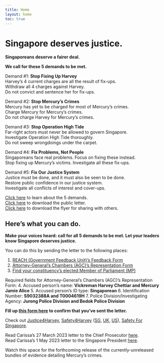 ```yaml
---
title: Home
layout: home
toc: true
---
```



# Singapore deserves justice.
**Singaporeans deserve a fairer deal.**

**We call for these 5 demands to be met.**

Demand #1: **Stop Fixing Up Harvey**\
Harvey’s 4 current charges are all the result of fix-ups.\
Withdraw all 4 charges against Harvey.\
Do not convict and sentence her for fix-ups.

Demand #2: **Stop Mercury’s Crimes**\
Mercury has yet to be charged for most of Mercury’s crimes.\
Charge Mercury for Mercury’s crimes.\
Do not charge Harvey for Mercury’s crimes.

Demand #3: **Stop Operation High Tide**\
Far-right actors must never be allowed to govern Singapore.\
Investigate Operation High Tide thoroughly.\
Do not sweep wrongdoings under the carpet.

Demand #4: **Fix Problems, Not People**\
Singaporeans face real problems. Focus on fixing these instead.\
Stop fixing up Mercury’s victims. Investigate all these fix-ups.

Demand #5: **Fix Our Justice System**\
Justice must be done, and it must also be seen to be done.\
Restore public confidence in our justice system.\
Investigate all conflicts of interest and cover-ups.

[Click here](https://justice4singapore.com/demands) to learn about the 5 demands.\
[Click here](https://justice4singapore.com/letter) to download the public letter.\
[Click here](https://justice4singapore.com/#) to download the flyer for sharing with others.

## Here’s what you can do.
**Make your voices heard: call for all 5 demands to be met.
Let your leaders know Singapore deserves justice.**

You can do this by sending the letter to the following places:
1. [REACH (Government Feedback Unit)’s Feedback Form](https://form.gov.sg/5cc17daef99a6d00102b5c54)
2. [Attorney-General’s Chambers (AGC)’s Representation Form](https://form.gov.sg/5b95eada6fb8e5000f1e07b5)
3. [Find your constituency’s elected Member of Parliament (MP)](https://www.parliament.gov.sg/mps/find-mps-in-my-constituency)

Required fields for Attorney-General’s Chambers (AGC)’s Representation Form:
4. Accused person’s name: **Vickreman Harvey Chettiar and Mercury Jamie Alice**
5. Accused person’s ID type: **Singaporean**
6. Identification Number: **S9032388A and T0004619H**
7. Police Division/Investigating Agency: **Jurong Police Division and Bedok Police Division**

**Fill up [this form here](https://justice4singapore.com/action) to confirm that you’ve sent the letter.**

Check out [Justice4Harvey](https://instagram.com/justice4harvey), [Safety4Harvey](https://instagram.com/safety4harvey) ([SG](https://instagram.com/safety4harvey), [UK](https://instagram.com/safety4harveyuk), [US](https://instagram.com/safety4harveyus)), [Safety For Singapore](https://safetyforsingapore.com/).

Read Carissa’s 27 March 2023 letter to the Chief Prosecutor [here](https://ipfs.io/ipfs/QmY1Y3mjTKnjKi3G1DaL2Ge1sfjxcKXxVYzNPmXoPeiMaS).\
Read Carissa’s 1 May 2023 letter to the Singapore President [here](https://ipfs.io/ipfs/QmRLtnEtCHK8tUtVHw5hKiH5KNru3Ypg4f8JPJyo5Gi2Gv).

Watch this space for the forthcoming release of the currently-unreleased bundles of evidence detailing Mercury’s crimes.
